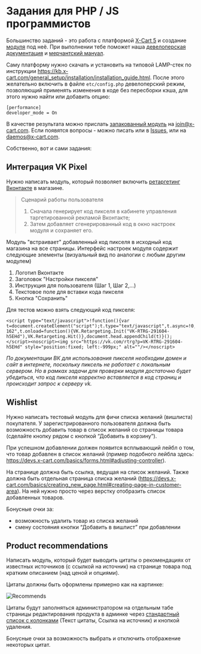 # Задания для PHP / JS программистов

Большинство заданий - это работа с платформой [X-Cart 5](https://www.x-cart.com/download.html) и создание [модуля](https://devs.x-cart.com/getting_started/creating-module.html) под неё. При выполнении тебе поможет наша [девелоперская документация](https://devs.x-cart.com) и [мерчантский мануал](https://kb.x-cart.com). 

Саму платформу нужно скачать и установить на типовой LAMP-стек по инструкции https://kb.x-cart.com/general_setup/installation/installation_guide.html. После этого желательно включить в файле `etc/config.php` девелоперский режим, позволяющий применять изменения в коде без пересборки кэша, для этого нужно найти или добавить опцию:

```
[performance]
developer_mode = On
```

В качестве результата можно прислать [запакованный модуль](https://devs.x-cart.com/getting_started/creating-module.html#packing-up-your-module) на join@x-cart.com. Если появятся вопросы - можно писать или в [Issues](https://github.com/xcart/jobs/issues), или на daemos@x-cart.com.

Собственно, вот и сами задания:

## Интеграция VK Pixel 

Нужно написать модуль, который позволяет включить [ретаргетинг Вконтакте](https://vk.com/ads?act=office_help&oid=-19542789&p=%D0%9F%D0%B8%D0%BA%D1%81%D0%B5%D0%BB%D1%8C_%D0%B4%D0%BB%D1%8F_%D0%B4%D0%B8%D0%BD%D0%B0%D0%BC%D0%B8%D1%87%D0%B5%D1%81%D0%BA%D0%BE%D0%B3%D0%BE_%D1%80%D0%B5%D1%82%D0%B0%D1%80%D0%B3%D0%B5%D1%82%D0%B8%D0%BD%D0%B3%D0%B0) в магазине.

>Сценарий работы пользователя
>1) Сначала генерирует код пикселя в кабинете управления таргетированной рекламой Вконтакте;	
>2) Затем добавляет сгенерированный код в окно настроек модуля и сохраняет его.

Модуль "встраивает" добавленный код пикселя в исходный код магазина на все страницы. Интерфейс настроек модуля содержит следующие элементы (визуальный вид по аналогии с любым другим модулем)

1. Логотип Вконтакте	
2. Заголовок "Настройки пикселя"	
3. Инструкция для пользователя (Шаг 1, Шаг 2,...)	
4. Текстовое поле для вставки кода пикселя	
5. Кнопка "Сохранить"	

Для тестов можно взять следующий код пикселя:

```
<script type="text/javascript">!function(){var t=document.createElement("script");t.type="text/javascript",t.async=!0,t.src="https://vk.com/js/api/openapi.js?162",t.onload=function(){VK.Retargeting.Init("VK-RTRG-291604-h5EHd"),VK.Retargeting.Hit()},document.head.appendChild(t)}();</script><noscript><img src="https://vk.com/rtrg?p=VK-RTRG-291604-h5EHd" style="position:fixed; left:-999px;" alt=""/></noscript>
```

_По документации ВК для использования пикселя необходим домен и сайт в интернете, поскольку пиксель не работает с локальным сервером. Но в рамках задачи для проверки модуля достаточно будет убедиться, что код пикселя корректно вставляется в код страниц и происходит запрос к серверу vk._

## Wishlist

Нужно написать тестовый модуль для фичи списка желаний (вишлиста) покупателя. У зарегистрированного пользователя должна быть возможность добавить товар в список желаний со страницы товара (сделайте кнопку рядом с кнопкой “Добавить в корзину”).

При успешном добавлении должен появится всплывающий лейбл о том, что товар добавлен в список желаний (пример подобного лейбла здесь: https://devs.x-cart.com/basics/forms.html#adjusting-controller). 

На странице должна быть ссылка, ведущая на список желаний. Также должна быть отдельная страница списка желаний (https://devs.x-cart.com/basics/creating_new_page.html#creating-page-in-customer-area). На ней нужно просто через верстку отобразить список добавленных товаров.

Бонусные очки за:
- возможность удалить товар из списка желаний
- смену состояния кнопки “Добавить в вишлист” при добавлении

## Product recommendations

Написать модуль, который будет выводить цитаты о рекомендациях от известных источников (с ссылкой на источник) на странице товара под кратким описанием (над ценой и опциями).

Цитаты должны быть оформлены примерно как на картинке:

![Recommends](https://raw.githubusercontent.com/xcart/jobs/master/assets/product_recommends_1.png)

Цитаты будут заполняться администратором на отдельным табе страницы редактирования продукта в админке через [стандартный список с колонками](https://devs.x-cart.com/basics/itemslist_in_admin_area/) (Текст цитаты, Ссылка на источник) и кнопкой удаления.

Бонусные очки за возможность выбрать и отключить отображение некоторых цитат.
